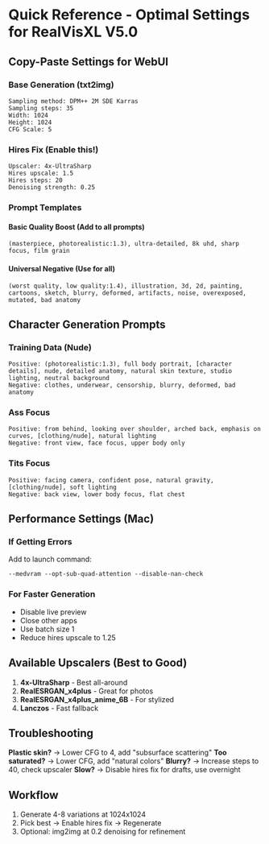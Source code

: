 # Quick Reference - Optimal Settings for RealVisXL V5.0

## Copy-Paste Settings for WebUI

### Base Generation (txt2img)
```
Sampling method: DPM++ 2M SDE Karras
Sampling steps: 35
Width: 1024
Height: 1024
CFG Scale: 5
```

### Hires Fix (Enable this!)
```
Upscaler: 4x-UltraSharp
Hires upscale: 1.5
Hires steps: 20
Denoising strength: 0.25
```

### Prompt Templates

#### Basic Quality Boost (Add to all prompts)
```
(masterpiece, photorealistic:1.3), ultra-detailed, 8k uhd, sharp focus, film grain
```

#### Universal Negative (Use for all)
```
(worst quality, low quality:1.4), illustration, 3d, 2d, painting, cartoons, sketch, blurry, deformed, artifacts, noise, overexposed, mutated, bad anatomy
```

## Character Generation Prompts

### Training Data (Nude)
```
Positive: (photorealistic:1.3), full body portrait, [character details], nude, detailed anatomy, natural skin texture, studio lighting, neutral background
Negative: clothes, underwear, censorship, blurry, deformed, bad anatomy
```

### Ass Focus
```
Positive: from behind, looking over shoulder, arched back, emphasis on curves, [clothing/nude], natural lighting
Negative: front view, face focus, upper body only
```

### Tits Focus  
```
Positive: facing camera, confident pose, natural gravity, [clothing/nude], soft lighting
Negative: back view, lower body focus, flat chest
```

## Performance Settings (Mac)

### If Getting Errors
Add to launch command:
```
--medvram --opt-sub-quad-attention --disable-nan-check
```

### For Faster Generation
- Disable live preview
- Close other apps
- Use batch size 1
- Reduce hires upscale to 1.25

## Available Upscalers (Best to Good)
1. **4x-UltraSharp** - Best all-around
2. **RealESRGAN_x4plus** - Great for photos
3. **RealESRGAN_x4plus_anime_6B** - For stylized
4. **Lanczos** - Fast fallback

## Troubleshooting

**Plastic skin?** → Lower CFG to 4, add "subsurface scattering"
**Too saturated?** → Lower CFG, add "natural colors"
**Blurry?** → Increase steps to 40, check upscaler
**Slow?** → Disable hires fix for drafts, use overnight

## Workflow
1. Generate 4-8 variations at 1024x1024
2. Pick best → Enable hires fix → Regenerate
3. Optional: img2img at 0.2 denoising for refinement